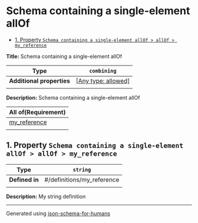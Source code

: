# Schema containing a single-element allOf

- [1. Property `Schema containing a single-element allOf > allOf > my_reference`](#allOf_i0)

**Title:** Schema containing a single-element allOf

| Type                      | `combining`                                                               |
| ------------------------- | ------------------------------------------------------------------------- |
| **Additional properties** | [[Any type: allowed]](# "Additional Properties of any type are allowed.") |
|                           |                                                                           |

**Description:** Schema containing a single-element allOf

| All of(Requirement)       |
| ------------------------- |
| [my_reference](#allOf_i0) |
|                           |

## <a name="allOf_i0"></a>1. Property `Schema containing a single-element allOf > allOf > my_reference`

| Type           | `string`                   |
| -------------- | -------------------------- |
| **Defined in** | #/definitions/my_reference |
|                |                            |

**Description:** My string definition

----------------------------------------------------------------------------------------------------------------------------
Generated using [json-schema-for-humans](https://github.com/coveooss/json-schema-for-humans)